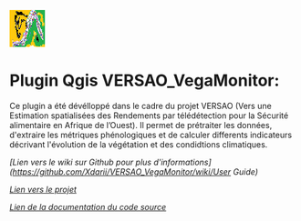 
![Logo](https://github.com/Xdarii/QGIS_Traitement_and_Pheno/blob/master/icon.png "Prétraitement et Param Pheno QGIS")

# Plugin Qgis VERSAO_VegaMonitor: 
Ce plugin a été dévélloppé dans le cadre du projet VERSAO (Vers une Estimation spatialisées des Rendements par télédétection pour la Sécurité alimentaire en Afrique de l’Ouest).
Il permet de prétraiter les données, d'extraire les métriques phénologiques et de calculer differents indicateurs décrivant l'évolution de la végétation et des condidtions climatiques.


*[Lien vers le wiki sur Github pour plus d'informations](https://github.com/Xdarii/VERSAO_VegaMonitor/wiki/User Guide)*

*[Lien vers le projet](https://github.com/Xdarii/VERSAO_VegaMonitor/)*

*[Lien de la documentation du code source](https://xdarii.github.io/VERSAO_VegaMonitor/index.html)*

